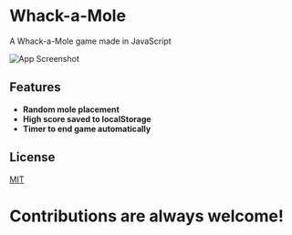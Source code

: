 
# Whack-a-Mole

A Whack-a-Mole game made in JavaScript

![App Screenshot](https://i.ibb.co/W4CbYdpr/Screenshot-2025-02-14-225222.png)


## Features

- **Random mole placement**
- **High score saved to localStorage**
- **Timer to end game automatically**


## License

[MIT](https://github.com/MarcselloDev/PasswordGenerator/blob/main/LICENSE)
# Contributions are always welcome!